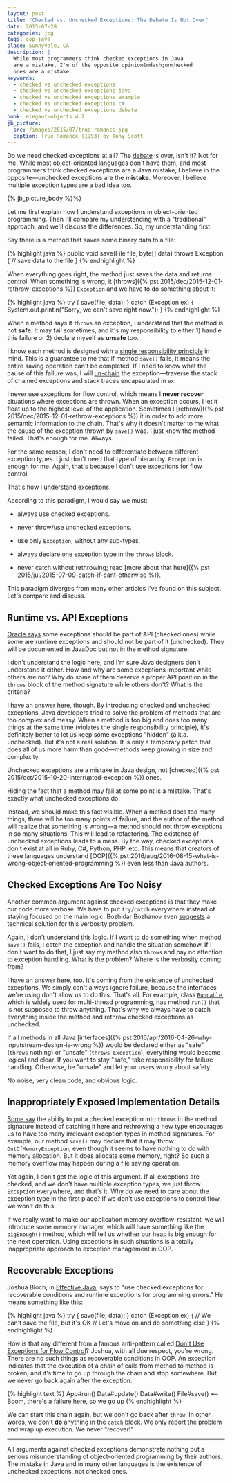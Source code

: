 ```yaml
---
layout: post
title: "Checked vs. Unchecked Exceptions: The Debate Is Not Over"
date: 2015-07-28
categories: jcg
tags: oop java
place: Sunnyvale, CA
description: |
  While most programmers think checked exceptions in Java
  are a mistake, I'm of the opposite opinion&mdash;unchecked
  ones are a mistake.
keywords:
  - checked vs unchecked exceptions
  - checked vs unchecked exceptions java
  - checked vs unchecked exceptions example
  - checked vs unchecked exceptions c#
  - checked vs unchecked exceptions debate
book: elegant-objects 4.2
jb_picture:
  src: /images/2015/07/true-romance.jpg
  caption: True Romance (1993) by Tony Scott
---
```


Do we need checked exceptions at all? The
[debate](http://stackoverflow.com/questions/6115896/java-checked-vs-unchecked-exception-explanation)
is over, isn't it?
Not for me. While most object-oriented languages don't have them, and most programmers
think checked exceptions are a Java mistake, I believe in the
opposite&mdash;unchecked exceptions are the **mistake**. Moreover, I believe
multiple exception types are a bad idea too.

<!--more-->

{% jb_picture_body %}%}

Let me first explain how I understand exceptions in object-oriented programming.
Then I'll compare my understanding with a "traditional" approach, and
we'll discuss the differences. So, my understanding first.

Say there is a method that saves some binary data to a file:

{% highlight java %}
public void save(File file, byte[] data)
  throws Exception {
  // save data to the file
}
{% endhighlight %}

When everything goes right, the method just saves the data and returns control.
When something is wrong, it
[throws]({% pst 2015/dec/2015-12-01-rethrow-exceptions %})
`Exception` and we have to do something
about it:

{% highlight java %}
try {
  save(file, data);
} catch (Exception ex) {
  System.out.println("Sorry, we can't save right now.");
}
{% endhighlight %}

When a method says it `throws` an exception, I understand that the
method is not **safe**. It may fail sometimes, and it's my responsibility to
either 1) handle this failure or 2) declare myself as **unsafe** too.

I know each method is designed with a
[single responsibility principle](https://en.wikipedia.org/wiki/Single_responsibility_principle)
in mind. This is a guarantee to me that if method `save()` fails, it means
the entire saving operation can't be completed. If I need to know what
the cause of this failure was, I will [un-chain](https://en.wikipedia.org/wiki/Exception_chaining)
the exception&mdash;traverse the stack of chained exceptions and stack traces
encapsulated in `ex`.

I never use exceptions for flow control, which means I **never recover**
situations where exceptions are thrown. When an exception occurs, I let it float up to the
highest level of the application. Sometimes I
[rethrow]({% pst 2015/dec/2015-12-01-rethrow-exceptions %})
it in order to add more semantic information to the chain. That's why it doesn't matter
to me what the cause of the exception thrown by `save()` was. I just know
the method failed. That's enough for me. Always.

For the same reason, I don't need to differentiate between different exception
types. I just don't need that type of hierarchy. `Exception` is enough for me.
Again, that's because I don't use exceptions for flow control.

That's how I understand exceptions.

According to this paradigm, I would say we must:

 * always use checked exceptions.

 * never throw/use unchecked exceptions.

 * use only `Exception`, without any sub-types.

 * always declare one exception type in the `throws` block.

 * never catch without rethrowing; read [more about that here]({% pst 2015/jul/2015-07-09-catch-if-cant-otherwise %}).

This paradigm diverges from many other articles I've found on this subject.
Let's compare and discuss.

## Runtime vs. API Exceptions

[Oracle says](http://docs.oracle.com/javase/tutorial/essential/exceptions/runtime.html)
some exceptions should be part of API (checked ones) while some are
runtime exceptions and should not be part of it (unchecked). They will be documented
in JavaDoc but not in the method signature.

I don't understand the logic here, and I'm sure Java designers don't
understand it either. How and why are some exceptions important while
others are not? Why do some of them deserve a proper API position
in the `throws` block of the method signature while others don't? What is the criteria?

I have an answer here, though. By introducing checked and unchecked exceptions, Java
developers tried to solve the problem of methods that are too complex and messy. When
a method is too big and does too many things at the same time (violates
the single responsibility principle), it's definitely better to let us
keep some exceptions "hidden" (a.k.a. unchecked).
But it's not a real solution. It is only
a temporary patch that does all of us more harm than good&mdash;methods keep
growing in size and complexity.

Unchecked exceptions are a mistake in Java design, not
[checked]({% pst 2015/oct/2015-10-20-interrupted-exception %}) ones.

Hiding the fact that a method may fail at some point is a mistake. That's
exactly what unchecked exceptions do.

Instead, we should make this fact visible. When a method does too many
things, there will be too many points of failure, and the author of the
method will realize that something is wrong&mdash;a method should
not throw exceptions in so many situations. This will lead to refactoring. The existence of
unchecked exceptions leads to a mess. By the way, checked exceptions don't exist
at all in Ruby, C#, Python, PHP, etc. This means that creators of these
languages understand
[OOP]({% pst 2016/aug/2016-08-15-what-is-wrong-object-oriented-programming %}) even less than Java authors.

## Checked Exceptions Are Too Noisy

Another common argument against checked exceptions is that they make our
code more verbose. We have to put `try/catch` everywhere instead of
staying focused on the main logic. Bozhidar Bozhanov even
[suggests](http://techblog.bozho.net/checked-and-unchecked-exceptions-in-java/)
a technical solution for this verbosity problem.

Again, I don't understand this logic. If I want to do something when method
`save()` fails, I catch the exception and handle the situation somehow.
If I don't want to do that, I just say my method also `throws` and pay no
attention to exception handling. What is the problem? Where is the verbosity
coming from?

I have an answer here, too. It's coming from the existence of unchecked
exceptions. We simply can't always ignore failure, because the interfaces
we're using don't allow us to do this. That's all. For example, class
[`Runnable`](http://docs.oracle.com/javase/7/docs/api/java/lang/Runnable.html),
which is widely used for multi-thread programming, has
method `run()` that is not supposed to throw anything. That's why we always have
to catch everything inside the method and rethrow checked
exceptions as unchecked.

If all methods in all Java
[interfaces]({% pst 2016/apr/2016-04-26-why-inputstream-design-is-wrong %}) would be declared either as
"safe" (`throws` nothing) or "unsafe" (`throws Exception`), everything would
become logical and clear. If you want to stay "safe," take responsibility
for failure handling. Otherwise, be "unsafe" and let your users worry about
safety.

No noise, very clean code, and obvious logic.

## Inappropriately Exposed Implementation Details

[Some say](http://www.ibm.com/developerworks/library/j-jtp05254/)
the ability to put a checked exception into `throws` in the method
signature instead of catching it here and rethrowing a new type
encourages us to have too many irrelevant exception types in method
signatures. For example, our method `save()` may declare that it
may throw `OutOfMemoryException`, even though it seems to have
nothing to do with memory allocation. But it does allocate some memory, right?
So such a memory overflow may happen during a file saving operation.

Yet again, I don't get the logic of this argument.
If all exceptions are checked, and we don't have multiple exception types,
we just throw `Exception` everywhere, and that's it. Why do we need to care
about the exception type in the first place? If we don't use exceptions to control
flow, we won't do this.

If we really want to make our application memory overflow-resistant, we will
introduce some memory manager, which will have something like the `bigEnough()`
method, which will tell us whether our heap is big enough for the next
operation. Using exceptions in such situations is a totally inappropriate approach
to exception management in OOP.

## Recoverable Exceptions

Joshua Bloch, in [Effective Java](http://amzn.to/2crH5tW),
says to "use checked exceptions for recoverable conditions and runtime exceptions
for programming errors." He means something like this:

{% highlight java %}
try {
  save(file, data);
} catch (Exception ex) {
  // We can't save the file, but it's OK
  // Let's move on and do something else
}
{% endhighlight %}

How is that any different from a famous anti-pattern called
[Don't Use Exceptions for Flow Control](http://c2.com/cgi/wiki?DontUseExceptionsForFlowControl)?
Joshua, with all due respect, you're wrong. There are no such things
as recoverable conditions in OOP. An exception indicates that the execution of a
chain of calls from method to method is broken, and it's time to go up
through the chain and stop somewhere. But we never go back again
after the exception:

{% highlight text %}
App#run()
  Data#update()
    Data#write()
      File#save() <-- Boom, there's a failure here, so we go up
{% endhighlight %}

We can start this chain again, but we don't go back after `throw`. In other
words, we don't **do** anything in the `catch` block. We only report the problem
and wrap up execution. We never "recover!"

<hr/>

All arguments against checked exceptions demonstrate nothing but
a serious misunderstanding of object-oriented programming by their authors.
The mistake in Java and in many other languages is the existence of unchecked
exceptions, not checked ones.
